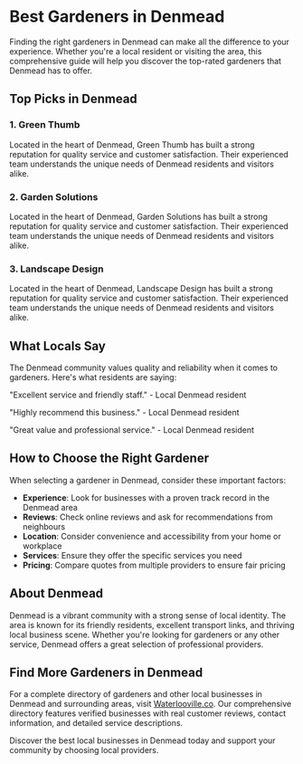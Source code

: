 # Best Gardeners in Denmead

Finding the right gardeners in Denmead can make all the difference to your experience. Whether you're a local resident or visiting the area, this comprehensive guide will help you discover the top-rated gardeners that Denmead has to offer.

## Top Picks in Denmead

### 1. Green Thumb
Located in the heart of Denmead, Green Thumb has built a strong reputation for quality service and customer satisfaction. Their experienced team understands the unique needs of Denmead residents and visitors alike.

### 2. Garden Solutions
Located in the heart of Denmead, Garden Solutions has built a strong reputation for quality service and customer satisfaction. Their experienced team understands the unique needs of Denmead residents and visitors alike.

### 3. Landscape Design
Located in the heart of Denmead, Landscape Design has built a strong reputation for quality service and customer satisfaction. Their experienced team understands the unique needs of Denmead residents and visitors alike.

## What Locals Say

The Denmead community values quality and reliability when it comes to gardeners. Here's what residents are saying:

"Excellent service and friendly staff." - Local Denmead resident

"Highly recommend this business." - Local Denmead resident

"Great value and professional service." - Local Denmead resident

## How to Choose the Right Gardener

When selecting a gardener in Denmead, consider these important factors:

- **Experience**: Look for businesses with a proven track record in the Denmead area
- **Reviews**: Check online reviews and ask for recommendations from neighbours
- **Location**: Consider convenience and accessibility from your home or workplace
- **Services**: Ensure they offer the specific services you need
- **Pricing**: Compare quotes from multiple providers to ensure fair pricing

## About Denmead

Denmead is a vibrant community with a strong sense of local identity. The area is known for its friendly residents, excellent transport links, and thriving local business scene. Whether you're looking for gardeners or any other service, Denmead offers a great selection of professional providers.

## Find More Gardeners in Denmead

For a complete directory of gardeners and other local businesses in Denmead and surrounding areas, visit [Waterlooville.co](https://waterlooville.co). Our comprehensive directory features verified businesses with real customer reviews, contact information, and detailed service descriptions.

Discover the best local businesses in Denmead today and support your community by choosing local providers.

